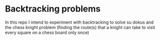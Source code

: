 # Backtracking problems

In this repo I intend to experiment with backtracking to solve su dokus and the chess knight problem (finding the route(s) that a knight can take to visit every square on a chess board only once)
